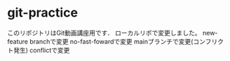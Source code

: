 # git-practice
このリポジトリはGit動画講座用です．
ローカルリポで変更しました。
new-feature branchで変更
no-fast-fowardで変更
mainブランチで変更(コンフリクト発生)
conflictで変更
